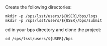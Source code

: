 Create the following directories:
```
mkdir -p /sps/lsst/users/${USER}/bps/logs
mkdir -p /sps/lsst/users/${USER}/bps/submit
```

cd in your bps directory and clone the project:
```
cd /sps/lsst/users/${USER}/bps
```
